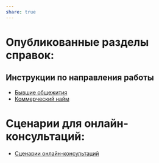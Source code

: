 ```yaml
---  
share: true  
---  
```

# Опубликованные разделы справок:  
## Инструкции по направления работы  
*  [Бывшие общежития](./%D0%90%D0%BB%D0%B3%D0%BE%D1%80%D0%B8%D1%82%D0%BC%D1%8B%2520%D1%80%D0%B0%D0%B1%D0%BE%D1%82%D1%8B/%D0%91%D1%8B%D0%B2%D1%88%D0%B8%D0%B5%2520%D0%BE%D0%B1%D1%89%D0%B5%D0%B6%D0%B8%D1%82%D0%B8%D1%8F/%D0%91%D1%8B%D0%B2%D1%88%D0%B8%D0%B5%2520%D0%BE%D0%B1%D1%89%D0%B5%D0%B6%D0%B8%D1%82%D0%B8%D1%8F.md#)  
*  [Коммерческий найм](./%D0%90%D0%BB%D0%B3%D0%BE%D1%80%D0%B8%D1%82%D0%BC%D1%8B%2520%D1%80%D0%B0%D0%B1%D0%BE%D1%82%D1%8B/%D0%9A%D0%BE%D0%BC%D0%BC%D0%B5%D1%80%D1%87%D0%B5%D1%81%D0%BA%D0%B8%D0%B9%2520%D0%BD%D0%B0%D0%B9%D0%BC/%D0%9A%D0%BE%D0%BC%D0%BC%D0%B5%D1%80%D1%87%D0%B5%D1%81%D0%BA%D0%B8%D0%B9%2520%D0%BD%D0%B0%D0%B9%D0%BC.md#)  
# Сценарии для онлайн-консультаций:  
* [Сценарии онлайн-консультаций](./%D0%90%D0%BB%D0%B3%D0%BE%D1%80%D0%B8%D1%82%D0%BC%D1%8B%2520%D1%80%D0%B0%D0%B1%D0%BE%D1%82%D1%8B/%D0%A1%D1%86%D0%B5%D0%BD%D0%B0%D1%80%D0%B8%D0%B8%2520%D0%BE%D0%BD%D0%BB%D0%B0%D0%B9%D0%BD-%D0%BA%D0%BE%D0%BD%D1%81%D1%83%D0%BB%D1%8C%D1%82%D0%B0%D1%86%D0%B8%D0%B9/%D0%A1%D1%86%D0%B5%D0%BD%D0%B0%D1%80%D0%B8%D0%B8_%D0%BE%D0%BD%D0%BB%D0%B0%D0%B9%D0%BD-%D0%BA%D0%BE%D0%BD%D1%81%D1%83%D0%BB%D1%8C%D1%82%D0%B0%D1%86%D0%B8%D0%B9.md#)